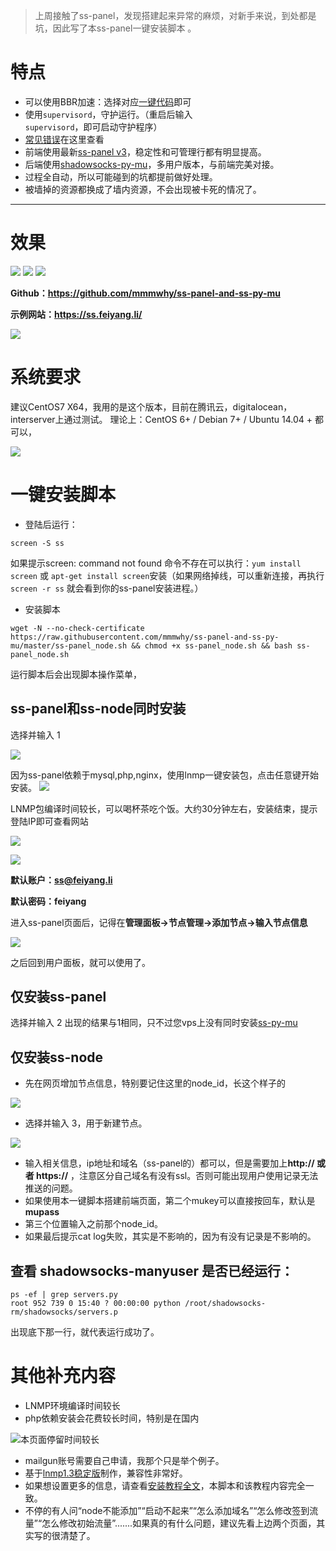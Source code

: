 > 上周接触了ss-panel，发现搭建起来异常的麻烦，对新手来说，到处都是坑，因此写了本ss-panel一键安装脚本 。
# 特点

- 可以使用BBR加速：选择对应[一键代码](http://feiyang.li/2017/05/05/ss-panel-full/index.html#OpenVZ-以外的（-KVM-、-Xen-、-VMware-等）)即可
- 使用`supervisord`，守护运行。（重启后输入`supervisord`，即可启动守护程序）
- [常见错误](http://feiyang.li/2017/05/03/ss-panel/index.html#常见错误)在这里查看
- 前端使用最新[ss-panel v3](https://github.com/orvice/ss-panel)，稳定性和可管理行都有明显提高。
- 后端使用[shadowsocks-py-mu](https://github.com/fsgmhoward/shadowsocks-py-mu)，多用户版本，与前端完美对接。
- 过程全自动，所以可能碰到的坑都提前做好处理。
- 被墙掉的资源都换成了墙内资源，不会出现被卡死的情况了。

---
# 效果
![](http://cdn.mmmxcc.cn/blog/20170509/191015542.png)
![](http://cdn.mmmxcc.cn/blog/20170509/191042466.png)
![](http://cdn.mmmxcc.cn/blog/20170509/191103228.png)

**Github：https://github.com/mmmwhy/ss-panel-and-ss-py-mu**

**示例网站：https://ss.feiyang.li/**

![](http://cdn.mmmxcc.cn/blog/20170509/215724204.png)



# 系统要求
建议CentOS7 X64，我用的是这个版本，目前在腾讯云，digitalocean，interserver上通过测试。
理论上：CentOS 6+ / Debian 7+ / Ubuntu 14.04 +  都可以，

![](http://cdn.mmmxcc.cn/blog/20170510/094150095.png)
# 一键安装脚本
- 登陆后运行：
```
screen -S ss
```
如果提示screen: command not found 命令不存在可以执行：`yum install screen` 或 `apt-get install screen`安装（如果网络掉线，可以重新连接，再执行 `screen -r ss` 就会看到你的ss-panel安装进程。）
- 安装脚本
```
wget -N --no-check-certificate https://raw.githubusercontent.com/mmmwhy/ss-panel-and-ss-py-mu/master/ss-panel_node.sh && chmod +x ss-panel_node.sh && bash ss-panel_node.sh
```

运行脚本后会出现脚本操作菜单，
## ss-panel和ss-node同时安装
选择并输入 1 

![](http://cdn.mmmxcc.cn/blog/20170509/214909086.png)



因为ss-panel依赖于mysql,php,nginx，使用lnmp一键安装包，点击任意键开始安装。
![](http://cdn.mmmxcc.cn/blog/20170510/102436162.png)

LNMP包编译时间较长，可以喝杯茶吃个饭。大约30分钟左右，安装结束，提示登陆IP即可查看网站

![](http://cdn.mmmxcc.cn/blog/20170510/102100972.png)

![](http://cdn.mmmxcc.cn/blog/20170510/101919599.png)

**默认账户：ss@feiyang.li**

**默认密码：feiyang**



进入ss-panel页面后，记得在**管理面板->节点管理->添加节点->输入节点信息**

![](http://cdn.mmmxcc.cn/blog/20170510/085511290.png)

之后回到用户面板，就可以使用了。

## 仅安装ss-panel
选择并输入 2 
出现的结果与1相同，只不过您vps上没有同时安装[ss-py-mu](https://github.com/fsgmhoward/shadowsocks-py-mu)
## 仅安装ss-node

- 先在网页增加节点信息，特别要记住这里的node_id，长这个样子的

![](http://cdn.mmmxcc.cn/blog/20170509/221038086.png)
- 选择并输入 3，用于新建节点。

![](http://cdn.mmmxcc.cn/blog/20170509/221216262.png)
- 输入相关信息，ip地址和域名（ss-panel的）都可以，但是需要加上**http:// 或者 https://** ，注意区分自己域名有没有ssl。否则可能出现用户使用记录无法推送的问题。
- 如果使用本一键脚本搭建前端页面，第二个mukey可以直接按回车，默认是**mupass**
- 第三个位置输入之前那个node_id。
- 如果最后提示cat log失败，其实是不影响的，因为有没有记录是不影响的。
## 查看 shadowsocks-manyuser 是否已经运行：
```
ps -ef | grep servers.py
root 952 739 0 15:40 ? 00:00:00 python /root/shadowsocks-rm/shadowsocks/servers.p
```
出现底下那一行，就代表运行成功了。

# 其他补充内容
- LNMP环境编译时间较长
- php依赖安装会花费较长时间，特别是在国内

![本页面停留时间较长](http://cdn.mmmxcc.cn/blog/20170510/101054745.png)

- mailgun账号需要自己申请，我那个只是举个例子。
- 基于[lnmp1.3稳定版](https://lnmp.org/)制作，兼容性非常好。
- 如果想设置更多的信息，请查看[安装教程全文](http://feiyang.li/2017/05/05/ss-panel-full/index.html)，本脚本和该教程内容完全一致。
- 不停的有人问“node不能添加”“启动不起来”“怎么添加域名”“怎么修改签到流量”“怎么修改初始流量”.......如果真的有什么问题，建议先看上边两个页面，其实写的很清楚了。
